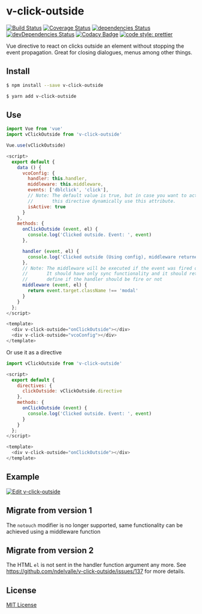 # v-click-outside

[![Build Status](https://travis-ci.com/ndelvalle/v-click-outside.svg?branch=master)](https://travis-ci.com/ndelvalle/v-click-outside)
[![Coverage Status](https://coveralls.io/repos/github/ndelvalle/v-click-outside/badge.svg?branch=master)](https://coveralls.io/github/ndelvalle/v-click-outside?branch=master)
[![dependencies Status](https://david-dm.org/ndelvalle/v-click-outside/status.svg)](https://david-dm.org/ndelvalle/v-click-outside)
[![devDependencies Status](https://david-dm.org/ndelvalle/v-click-outside/dev-status.svg)](https://david-dm.org/ndelvalle/v-click-outside?type=dev)
[![Codacy Badge](https://api.codacy.com/project/badge/Grade/5ca72a2dd2044278918b45ea1eba122e)](https://www.codacy.com/app/ndelvalle/v-click-outside?utm_source=github.com&utm_medium=referral&utm_content=ndelvalle/v-click-outside&utm_campaign=Badge_Grade)
[![code style: prettier](https://img.shields.io/badge/code_style-prettier-ff69b4.svg?style=flat-green)](https://github.com/prettier/prettier)

Vue directive to react on clicks outside an element without stopping the event propagation. Great for closing dialogues, menus among other things.

## Install

```bash
$ npm install --save v-click-outside
```

```bash
$ yarn add v-click-outside
```

## Use

```js
import Vue from 'vue'
import vClickOutside from 'v-click-outside'

Vue.use(vClickOutside)
```

```js
<script>
  export default {
    data () {
      vcoConfig: {
        handler: this.handler,
        middleware: this.middleware,
        events: ['dblclick', 'click'],
        // Note: The default value is true, but in case you want to activate / deactivate
        //       this directive dynamically use this attribute.
        isActive: true
      }
    },
    methods: {
      onClickOutside (event, el) {
        console.log('Clicked outside. Event: ', event)
      },

      handler (event, el) {
        console.log('Clicked outside (Using config), middleware returned true :)')
      },
      // Note: The middleware will be executed if the event was fired outside the element.
      //       It should have only sync functionality and it should return a boolean to
      //       define if the handler should be fire or not
      middleware (event, el) {
        return event.target.className !== 'modal'
      }
    }
  };
</script>

<template>
  <div v-click-outside="onClickOutside"></div>
  <div v-click-outside="vcoConfig"></div>
</template>
```

Or use it as a directive

```js
import vClickOutside from 'v-click-outside'

<script>
  export default {
    directives: {
      clickOutside: vClickOutside.directive
    },
    methods: {
      onClickOutside (event) {
        console.log('Clicked outside. Event: ', event)
      }
    }
  };
</script>

<template>
  <div v-click-outside="onClickOutside"></div>
</template>
```

## Example

[![Edit v-click-outside](https://codesandbox.io/static/img/play-codesandbox.svg)](https://codesandbox.io/s/zx7mx8y1ol?module=%2Fsrc%2Fcomponents%2FHelloWorld.vue)

## Migrate from version 1

The `notouch` modifier is no longer supported, same functionality can be achieved using a middleware function

## Migrate from version 2

The HTML `el` is not sent in the handler function argument any more. See https://github.com/ndelvalle/v-click-outside/issues/137 for more details.

## License

[MIT License](https://github.com/ndelvalle/v-click-outside/blob/master/LICENSE)

